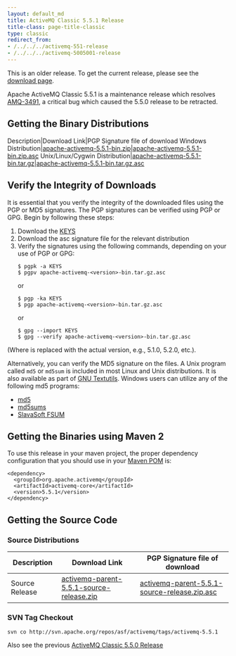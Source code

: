 ```yaml
---
layout: default_md
title: ActiveMQ Classic 5.5.1 Release
title-class: page-title-classic
type: classic
redirect_from:
- /../../../activemq-551-release
- /../../../activemq-5005001-release
---
```


<div class="alert alert-warning">
  This is an older release. To get the current release, please see the <a href="{{site.baseurl}}/components/classic/download" class="alert-link">download page</a>.
</div>

Apache ActiveMQ Classic 5.5.1 is a maintenance release which resolves [AMQ-3491](https://issues.apache.org/jira/browse/AMQ-3491), a critical bug which caused the 5.5.0 release to be retracted.

Getting the Binary Distributions
--------------------------------

Description|Download Link|PGP Signature file of download
Windows Distribution|[apache-activemq-5.5.1-bin.zip](http://archive.apache.org/dist/activemq/apache-activemq/5.5.1/apache-activemq-5.5.1-bin.zip)|[apache-activemq-5.5.1-bin.zip.asc](http://archive.apache.org/dist/activemq/apache-activemq/5.5.1/apache-activemq-5.5.1-bin.zip.asc)
Unix/Linux/Cygwin Distribution|[apache-activemq-5.5.1-bin.tar.gz](http://archive.apache.org/dist/activemq/apache-activemq/5.5.1/apache-activemq-5.5.1-bin.tar.gz)|[apache-activemq-5.5.1-bin.tar.gz.asc](http://archive.apache.org/dist/activemq/apache-activemq/5.5.1/apache-activemq-5.5.1-bin.tar.gz.asc)

Verify the Integrity of Downloads
---------------------------------

It is essential that you verify the integrity of the downloaded files using the PGP or MD5 signatures. The PGP signatures can be verified using PGP or GPG. Begin by following these steps:

1.  Download the [KEYS](http://www.apache.org/dist/activemq/KEYS)
2.  Download the asc signature file for the relevant distribution
3.  Verify the signatures using the following commands, depending on your use of PGP or GPG:
    ```
    $ pgpk -a KEYS
    $ pgpv apache-activemq-<version>-bin.tar.gz.asc
    ```
    or
    ```
    $ pgp -ka KEYS
    $ pgp apache-activemq-<version>-bin.tar.gz.asc
    ```
    or
    ```
    $ gpg --import KEYS
    $ gpg --verify apache-activemq-<version>-bin.tar.gz.asc
    ```

(Where <version> is replaced with the actual version, e.g., 5.1.0, 5.2.0, etc.).

Alternatively, you can verify the MD5 signature on the files. A Unix program called `md5` or `md5sum` is included in most Linux and Unix distributions. It is also available as part of [GNU Textutils](http://www.gnu.org/software/textutils/textutils.html). Windows users can utilize any of the following md5 programs:

*   [md5](http://www.fourmilab.ch/md5/)
*   [md5sums](http://www.pc-tools.net/win32/md5sums/)
*   [SlavaSoft FSUM](http://www.slavasoft.com/fsum/)

Getting the Binaries using Maven 2
----------------------------------

To use this release in your maven project, the proper dependency configuration that you should use in your [Maven POM](http://maven.apache.org/guides/introduction/introduction-to-the-pom.html) is:
```
<dependency>
  <groupId>org.apache.activemq</groupId>
  <artifactId>activemq-core</artifactId>
  <version>5.5.1</version>
</dependency>
```

Getting the Source Code
-----------------------

### Source Distributions

Description|Download Link|PGP Signature file of download
---|---|---
Source Release|[activemq-parent-5.5.1-source-release.zip](http://archive.apache.org/dist/activemq/apache-activemq/5.5.1/activemq-parent-5.5.1-source-release.zip)|[activemq-parent-5.5.1-source-release.zip.asc](http://archive.apache.org/dist/activemq/apache-activemq/5.5.1/activemq-parent-5.5.1-source-release.zip.asc)

### SVN Tag Checkout

```
svn co http://svn.apache.org/repos/asf/activemq/tags/activemq-5.5.1
```

Also see the previous [ActiveMQ Classic 5.5.0 Release](classic-05-05-00)

